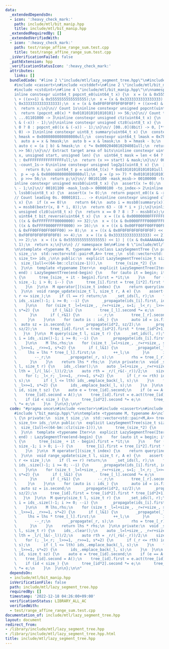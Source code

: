 ```yaml
---
data:
  _extendedDependsOn:
  - icon: ':heavy_check_mark:'
    path: include/mtl/bit_manip.hpp
    title: include/mtl/bit_manip.hpp
  _extendedRequiredBy: []
  _extendedVerifiedWith:
  - icon: ':heavy_check_mark:'
    path: test/range_affine_range_sum.test.cpp
    title: test/range_affine_range_sum.test.cpp
  _isVerificationFailed: false
  _pathExtension: hpp
  _verificationStatusIcon: ':heavy_check_mark:'
  attributes:
    links: []
  bundledCode: "#line 2 \"include/mtl/lazy_segment_tree.hpp\"\n#include <vector>\n\
    #include <cassert>\n#include <cstddef>\n#line 2 \"include/mtl/bit_manip.hpp\"\n\
    #include <cstdint>\n#line 4 \"include/mtl/bit_manip.hpp\"\n\nnamespace bm {\n\n\
    inline constexpr uint64_t popcnt_e8(uint64_t x) {\n  x = (x & 0x5555555555555555)\
    \ + ((x>>1) & 0x5555555555555555);\n  x = (x & 0x3333333333333333) + ((x>>2) &\
    \ 0x3333333333333333);\n  x = (x & 0x0F0F0F0F0F0F0F0F) + ((x>>4) & 0x0F0F0F0F0F0F0F0F);\n\
    \  return x;\n}\n// Count 1s\ninline constexpr unsigned popcnt(uint64_t x) {\n\
    \  return (popcnt_e8(x) * 0x0101010101010101) >> 56;\n}\n// Count trailing 0s.\
    \ ...01101000 -> 3\ninline constexpr unsigned ctz(uint64_t x) {\n  return popcnt((x\
    \ & (-x)) - 1);\n}\ninline constexpr unsigned ctz8(uint8_t x) {\n  return x ==\
    \ 0 ? 8 : popcnt_e8((x & (-x)) - 1);\n}\n// [00..0](8bit) -> 0, [**..*](not only\
    \ 0) -> 1\ninline constexpr uint8_t summary(uint64_t x) {\n  constexpr uint64_t\
    \ hmask = 0x8080808080808080ull;\n  constexpr uint64_t lmask = 0x7F7F7F7F7F7F7F7Full;\n\
    \  auto a = x & hmask;\n  auto b = x & lmask;\n  b = hmask - b;\n  b = ~b;\n \
    \ auto c = (a | b) & hmask;\n  c *= 0x0002040810204081ull;\n  return uint8_t(c\
    \ >> 56);\n}\n// Extract target area of bits\ninline constexpr uint64_t bextr(uint64_t\
    \ x, unsigned start, unsigned len) {\n  uint64_t mask = len < 64 ? (1ull<<len)-1\
    \ : 0xFFFFFFFFFFFFFFFFull;\n  return (x >> start) & mask;\n}\n// 00101101 -> 00111111\
    \ -count_1s-> 6\ninline constexpr unsigned log2p1(uint8_t x) {\n  if (x & 0x80)\n\
    \    return 8;\n  uint64_t p = uint64_t(x) * 0x0101010101010101ull;\n  p -= 0x8040201008040201ull;\n\
    \  p = ~p & 0x8080808080808080ull;\n  p = (p >> 7) * 0x0101010101010101ull;\n\
    \  p >>= 56;\n  return p;\n}\n// 00101100 -mask_mssb-> 00100000 -to_index-> 5\n\
    inline constexpr unsigned mssb8(uint8_t x) {\n  assert(x != 0);\n  return log2p1(x)\
    \ - 1;\n}\n// 00101100 -mask_lssb-> 00000100 -to_index-> 2\ninline constexpr unsigned\
    \ lssb8(uint8_t x) {\n  assert(x != 0);\n  return popcnt_e8((x & -x) - 1);\n}\n\
    // Count leading 0s. 00001011... -> 4\ninline constexpr unsigned clz(uint64_t\
    \ x) {\n  if (x == 0)\n    return 64;\n  auto i = mssb8(summary(x));\n  auto j\
    \ = mssb8(bextr(x, 8 * i, 8));\n  return 63 - (8 * i + j);\n}\ninline constexpr\
    \ unsigned clz8(uint8_t x) {\n  return x == 0 ? 8 : 7 - mssb8(x);\n}\ninline constexpr\
    \ uint64_t bit_reverse(uint64_t x) {\n  x = ((x & 0x00000000FFFFFFFF) << 32) |\
    \ ((x & 0xFFFFFFFF00000000) >> 32);\n  x = ((x & 0x0000FFFF0000FFFF) << 16) |\
    \ ((x & 0xFFFF0000FFFF0000) >> 16);\n  x = ((x & 0x00FF00FF00FF00FF) << 8) | ((x\
    \ & 0xFF00FF00FF00FF00) >> 8);\n  x = ((x & 0x0F0F0F0F0F0F0F0F) << 4) | ((x &\
    \ 0xF0F0F0F0F0F0F0F0) >> 4);\n  x = ((x & 0x3333333333333333) << 2) | ((x & 0xCCCCCCCCCCCCCCCC)\
    \ >> 2);\n  x = ((x & 0x5555555555555555) << 1) | ((x & 0xAAAAAAAAAAAAAAAA) >>\
    \ 1);\n  return x;\n}\n\n} // namespace bm\n#line 6 \"include/mtl/lazy_segment_tree.hpp\"\
    \n\ntemplate <typename M, typename A>\nclass LazySegmentTree {\n private:\n  size_t\
    \ size_;\n  std::vector<std::pair<M,A>> tree_;\n  std::vector<std::pair<size_t,\
    \ size_t>> ids_;\n\n public:\n  explicit LazySegmentTree(size_t size) :\n    \
    \  size_(1ull<<(64-bm::clz(size-1))),\n      tree_(size_*2) {\n    ids_.reserve((64-bm::clz(size-1))*2);\n\
    \  }\n\n  template <typename Iter>\n  explicit LazySegmentTree(Iter begin, Iter\
    \ end) : LazySegmentTree(end-begin) {\n    for (auto it = begin; it != end; ++it)\
    \ {\n      tree_[size_ + it - begin].first = *it;\n    }\n    for (size_t i =\
    \ size_-1; i > 0; i--) {\n      tree_[i].first = tree_[i*2].first * tree_[i*2+1].first;\n\
    \    }\n  }\n\n  M operator[](size_t index) {\n    return query(index, index+1);\n\
    \  }\n\n  void range_update(size_t l, size_t r, A e) {\n    assert(l <= r and\
    \ r <= size_);\n    if (l == r) return;\n    _set_ids(l, r);\n    for (int i =\
    \ ids_.size()-1; i >= 0; --i) {\n      _propagate(ids_[i].first, ids_[i].second);\n\
    \    }\n\n    for (size_t _l=l+size_, _r=r+size_, s=1; _l<_r; _l>>=1, _r>>=1,\
    \ s*=2) {\n      if (_l&1) {\n        tree_[_l].second *= e;\n        ++_l;\n\
    \      }\n      if (_r&1) {\n        --_r;\n        tree_[_r].second *= e;\n \
    \     }\n    }\n\n    for (auto is : ids_) {\n      auto id = is.first;\n    \
    \  auto sz = is.second;\n      _propagate(id*2, sz/2);\n      _propagate(id*2+1,\
    \ sz/2);\n      tree_[id].first = tree_[id*2].first * tree_[id*2+1].first;\n \
    \   }\n  }\n\n  M query(size_t l, size_t r) {\n    _set_ids(l, r);\n    for (int\
    \ i = ids_.size()-1; i >= 0; --i) {\n      _propagate(ids_[i].first, ids_[i].second);\n\
    \    }\n\n    M lhs,rhs;\n    for (size_t _l=l+size_, _r=r+size_, s=1; _l<_r;\
    \ _l>>=1, _r>>=1, s*=2) {\n      if (_l&1) {\n        _propagate(_l, s);\n   \
    \     lhs = lhs * tree_[_l].first;\n        ++_l;\n      }\n      if (_r&1) {\n\
    \        --_r;\n        _propagate(_r, s);\n        rhs = tree_[_r].first * rhs;\n\
    \      }\n    }\n    return lhs * rhs;\n  }\n\n private:\n  void _set_ids(size_t\
    \ l, size_t r) {\n    ids_.clear();\n    auto _l=l+size_, _r=r+size_;\n    auto\
    \ lth = _l/(_l&(-_l))/2;\n    auto rth = _r/(_r&(-_r))/2;\n    size_t s = 1;\n\
    \    for (; _l<_r; _l>>=1, _r>>=1, s*=2) {\n      if (_r <= rth) ids_.emplace_back(_r,\
    \ s);\n      if (_l <= lth) ids_.emplace_back(_l, s);\n    }\n    for (; _l>0;\
    \ _l>>=1, s*=2) {\n      ids_.emplace_back(_l, s);\n    }\n  }\n\n  void _propagate(size_t\
    \ id, size_t sz) {\n    auto e = tree_[id].second;\n    if (e == A()) return;\n\
    \    tree_[id].second = A();\n    tree_[id].first = e.act(tree_[id].first, sz);\n\
    \    if (id < size_) {\n      tree_[id*2].second *= e;\n      tree_[id*2+1].second\
    \ *= e;\n    }\n  }\n\n};\n\n"
  code: "#pragma once\n#include <vector>\n#include <cassert>\n#include <cstddef>\n\
    #include \"bit_manip.hpp\"\n\ntemplate <typename M, typename A>\nclass LazySegmentTree\
    \ {\n private:\n  size_t size_;\n  std::vector<std::pair<M,A>> tree_;\n  std::vector<std::pair<size_t,\
    \ size_t>> ids_;\n\n public:\n  explicit LazySegmentTree(size_t size) :\n    \
    \  size_(1ull<<(64-bm::clz(size-1))),\n      tree_(size_*2) {\n    ids_.reserve((64-bm::clz(size-1))*2);\n\
    \  }\n\n  template <typename Iter>\n  explicit LazySegmentTree(Iter begin, Iter\
    \ end) : LazySegmentTree(end-begin) {\n    for (auto it = begin; it != end; ++it)\
    \ {\n      tree_[size_ + it - begin].first = *it;\n    }\n    for (size_t i =\
    \ size_-1; i > 0; i--) {\n      tree_[i].first = tree_[i*2].first * tree_[i*2+1].first;\n\
    \    }\n  }\n\n  M operator[](size_t index) {\n    return query(index, index+1);\n\
    \  }\n\n  void range_update(size_t l, size_t r, A e) {\n    assert(l <= r and\
    \ r <= size_);\n    if (l == r) return;\n    _set_ids(l, r);\n    for (int i =\
    \ ids_.size()-1; i >= 0; --i) {\n      _propagate(ids_[i].first, ids_[i].second);\n\
    \    }\n\n    for (size_t _l=l+size_, _r=r+size_, s=1; _l<_r; _l>>=1, _r>>=1,\
    \ s*=2) {\n      if (_l&1) {\n        tree_[_l].second *= e;\n        ++_l;\n\
    \      }\n      if (_r&1) {\n        --_r;\n        tree_[_r].second *= e;\n \
    \     }\n    }\n\n    for (auto is : ids_) {\n      auto id = is.first;\n    \
    \  auto sz = is.second;\n      _propagate(id*2, sz/2);\n      _propagate(id*2+1,\
    \ sz/2);\n      tree_[id].first = tree_[id*2].first * tree_[id*2+1].first;\n \
    \   }\n  }\n\n  M query(size_t l, size_t r) {\n    _set_ids(l, r);\n    for (int\
    \ i = ids_.size()-1; i >= 0; --i) {\n      _propagate(ids_[i].first, ids_[i].second);\n\
    \    }\n\n    M lhs,rhs;\n    for (size_t _l=l+size_, _r=r+size_, s=1; _l<_r;\
    \ _l>>=1, _r>>=1, s*=2) {\n      if (_l&1) {\n        _propagate(_l, s);\n   \
    \     lhs = lhs * tree_[_l].first;\n        ++_l;\n      }\n      if (_r&1) {\n\
    \        --_r;\n        _propagate(_r, s);\n        rhs = tree_[_r].first * rhs;\n\
    \      }\n    }\n    return lhs * rhs;\n  }\n\n private:\n  void _set_ids(size_t\
    \ l, size_t r) {\n    ids_.clear();\n    auto _l=l+size_, _r=r+size_;\n    auto\
    \ lth = _l/(_l&(-_l))/2;\n    auto rth = _r/(_r&(-_r))/2;\n    size_t s = 1;\n\
    \    for (; _l<_r; _l>>=1, _r>>=1, s*=2) {\n      if (_r <= rth) ids_.emplace_back(_r,\
    \ s);\n      if (_l <= lth) ids_.emplace_back(_l, s);\n    }\n    for (; _l>0;\
    \ _l>>=1, s*=2) {\n      ids_.emplace_back(_l, s);\n    }\n  }\n\n  void _propagate(size_t\
    \ id, size_t sz) {\n    auto e = tree_[id].second;\n    if (e == A()) return;\n\
    \    tree_[id].second = A();\n    tree_[id].first = e.act(tree_[id].first, sz);\n\
    \    if (id < size_) {\n      tree_[id*2].second *= e;\n      tree_[id*2+1].second\
    \ *= e;\n    }\n  }\n\n};\n\n"
  dependsOn:
  - include/mtl/bit_manip.hpp
  isVerificationFile: false
  path: include/mtl/lazy_segment_tree.hpp
  requiredBy: []
  timestamp: '2022-12-18 04:26:00+09:00'
  verificationStatus: LIBRARY_ALL_AC
  verifiedWith:
  - test/range_affine_range_sum.test.cpp
documentation_of: include/mtl/lazy_segment_tree.hpp
layout: document
redirect_from:
- /library/include/mtl/lazy_segment_tree.hpp
- /library/include/mtl/lazy_segment_tree.hpp.html
title: include/mtl/lazy_segment_tree.hpp
---
```

